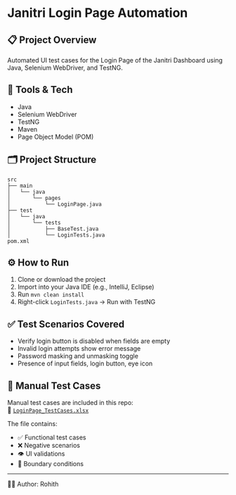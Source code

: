 # Janitri Login Page Automation

## 📋 Project Overview
Automated UI test cases for the Login Page of the Janitri Dashboard using Java, Selenium WebDriver, and TestNG.

## 🧰 Tools & Tech
- Java
- Selenium WebDriver
- TestNG
- Maven
- Page Object Model (POM)

## 🗂 Project Structure
```
src
├── main
│   └── java
│       └── pages
│           └── LoginPage.java
├── test
│   └── java
│       └── tests
│           ├── BaseTest.java
│           └── LoginTests.java
pom.xml
```

## ⚙️ How to Run
1. Clone or download the project
2. Import into your Java IDE (e.g., IntelliJ, Eclipse)
3. Run `mvn clean install`
4. Right-click `LoginTests.java` → Run with TestNG

## ✅ Test Scenarios Covered
- Verify login button is disabled when fields are empty
- Invalid login attempts show error message
- Password masking and unmasking toggle
- Presence of input fields, login button, eye icon

## 📄 Manual Test Cases
Manual test cases are included in this repo:  
📁 [`LoginPage_TestCases.xlsx`](./LoginPage_TestCases.xlsx)

The file contains:
- ✅ Functional test cases  
- ❌ Negative scenarios  
- 👁 UI validations  
- 📏 Boundary conditions
  
---

👨‍💻 Author: Rohith

